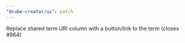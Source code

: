 ```yaml
---
"@cube-creator/ui": patch
---
```


Replace shared term URI column with a button/link to the term (closes #964)
